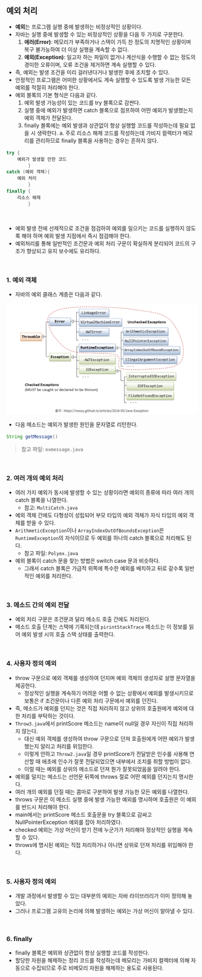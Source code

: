 ## 예외 처리

- **예외**는 프로그램 실행 중에 발생하는 비정상적인 상황이다. 
- 자바는 실행 중에 발생할 수 있는 비정상적인 상황을 다음 두 가지로 구분한다.
  1. **에러(Error)**: 메모리가 부족하거나 스택이 가득 찬 정도의 치명적인 상황이며 복구 불가능하여 더 이상 실행을 계속할 수 없다. 
  2. **예외(Exception)**: 일고자 하는 파일이 없거나 계산식을 수행할 수 없는 정도의 경미한 오류이며, 오류 조건을 제거하면 계속 실행할 수 있다. 
- 즉, 예외는 발생 조건을 미리 걸러낸다거나 발생한 후에 조치할 수 있다. 
- 안정적인 프로그램은 어떠한 상황에서도 계속 실행할 수 있도록 발생 가능한 모든 예외를 적절히 처리해야 한다.
- 예외 블록의 기본 형식은 다음과 같다.
  1. 예외 발생 가능성이 있는 코드를 try 블록으로 감싼다.
  2. 실행 중에 예외가 발생하면 catch 블록으로 점프하여 어떤 예외가 발생했는지 예외 객체가 전달된다.
  3. finally 블록에는 예외 발생과 상관없이 항상 실행할 코드를 작성하는데 필요 없을 시 생략한다.
     a. 주로 리소스 해제 코드를 작성하는데 가비지 컬렉터가 메모리를 관리하므로 finally 블록을 사용하는 경우는 흔하지 않다.

```java
try {
    예외가 발생할 만한 코드 
        }
catch (예외 객체){
    예외 처리
        }
finally {
    리소스 해제
        }
```

<br>

- 예외 발생 전에 선제적으로 조건을 점검하여 예외를 일으키는 코드를 실행하지 않도록 해야 하며 예외 발생 지점에서 즉시 점검해야 한다. 
- 예외처리를 통해 일반적인 조건문과 예외 처리 구문이 확실하게 분리되어 코드의 구조가 향상되고 유지 보수에도 유리하다.

<br>

### 1. 예외 객체 

- 자바의 예외 클래스 계층은 다음과 같다. 

<img src="img/예외계층구조.png">

<br>

- 다음 메소드는 예외가 발생한 원인을 문자열로 리턴한다. 

```java
String getMessage()
```

> 참고 파일: `exmessage.java`

<br>

### 2. 여러 개의 예외 처리 

- 여러 가지 예외가 동시에 발생할 수 있는 상황이라면 예외의 종류에 따라 여러 개의 catch 블록을 나열한다.
  - 참고: `MultiCatch.java`
- 예외 객체 간에도 다형성이 성립되어 부모 타입의 예외 객체가 자식 타입의 예외 객체를 받을 수 있다. 
- `ArithmeticException`이나 `ArrayIndexOutOfBoundsException`은 `RuntimeException`의 자식이므로 두 예외를 하나의 catch 블록으로 처리해도 된다.
  - 참고 파일: `Polyex.java`
- 예외 블록이 catch 문을 찾는 방법은 switch case 문과 비슷하다.
  - 그래서 catch 블록은 가급적 위쪽에 특수한 예외를 배치하고 뒤로 갈수록 일반적인 예외를 처리한다.

<br>

### 3. 메소드 간의 예외 전달 

- 예외 처리 구문은 조건문과 달리 메소드 호출 간에도 처리된다.
- 메소드 호출 단계는 스택에 기록되는데 `pirintStackTrace` 메소드는 이 정보를 읽어 예외 발생 시의 호출 스택 상태를 출력한다.

<br>

### 4. 사용자 정의 예외 

- throw 구문으로 예외 객체를 생성하여 던지며 예외 객체의 생성자로 설명 문자열을 제공한다.
  - 정상적인 실행을 계속하기 어려운 어쩔 수 없는 상황에서 예외를 발생시키므로 보통은 if 조건문이나 다른 예외 처리 구문에서 예외를 던진다.
- 즉, 메소드가 예외를 던지는 것은 직접 처리하지 않고 상위의 호출원에게 예외에 대한 처리를 부탁하는 것이다. 
- `Throw3.java`에서 printScore 메소드는 name이 null일 경우 자신이 직접 처리하지 않는다.
  - 대신 예외 객체를 생성하여 throw 구문으로 던져 호출원에게 어떤 예외가 발생했는지 알리고 처리를 위임한다.
  - 이렇게 안하고 `Throw2.java`일 경우 printScore가 전달받은 인수를 사용해 연산할 때 애초에 인수가 잘못 전달되었으면 내부에서 조치를 취할 방법이 없다.
  - 이럴 때는 예외를 상위의 메소드로 던져 뭔가 잘못되었음을 알려야 한다. 
- 예외를 덜지는 메소드는 선언문 뒤쪽에 throws 절로 어떤 예외를 던지는지 명시한다.
- 여러 개의 예외를 던질 때는 콤마로 구분하여 발생 가능한 모든 예외를 나열한다.
- throws 구문은 이 메소드 실행 중에 발생 가능한 예외를 명시하며 호출원은 이 예외를 반드시 처리해야 한다.
- main에서는 printScore 메소드 호출문을 try 블록으로 감싸고 NullPointerException 예외를 잡아 처리하였다. 
- checked 예외는 가상 머신이 받기 전에 누군가가 처리해야 정상적인 실행을 계속할 수 있다. 
- throws에 명시된 예외는 직접 처리하거나 아니면 상위로 던져 처리를 위임해야 한다. 

<br>

### 5. 사용자 정의 예외 

- 개발 과정에서 발생할 수 있는 대부분의 예외는 자바 라이브러리가 이미 정의해 놓았다.
- 그러나 프로그램 고유의 논리에 의해 발생하는 예외는 가상 머신이 알아낼 수 있다.


<br>

### 6. finally

- finally 블록은 예외와 상관없이 항상 실행할 코드를 작성한다. 
- 할당한 자원을 해제하는 정리 코드를 작성하는데 메모리는 가비지 컬렉터에 의해 자동으로 수집되므로 주로 비메모리 자원을 해제하는 용도로 사용된다.





